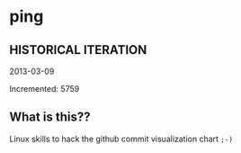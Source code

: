 # ping

## HISTORICAL ITERATION
2013-03-09

Incremented: 5759

## What is this?? 
Linux skills to hack the github commit visualization chart `;-)`
